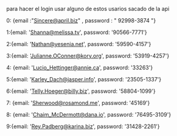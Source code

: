 para hacer el login usar alguno de estos usarios sacado de la api


0: {email :"Sincere@april.biz" , password : " 92998-3874 "}

1:{email: 'Shanna@melissa.tv', password: '90566-7771'}

2:{email: 'Nathan@yesenia.net', password: '59590-4157'}

3:{email: 'Julianne.OConner@kory.org', password: '53919-4257'}

4: {email: 'Lucio_Hettinger@annie.ca', password: '33263'}

5:{email: 'Karley_Dach@jasper.info', password: '23505-1337'}

6:{email: 'Telly.Hoeger@billy.biz', password: '58804-1099'}

7: {email: 'Sherwood@rosamond.me', password: '45169'}

8: {email: 'Chaim_McDermott@dana.io', password: '76495-3109'}

9:{email: 'Rey.Padberg@karina.biz', password: '31428-2261'}

